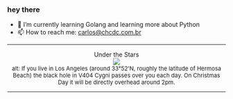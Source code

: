 ### hey there 

- :seedling: I’m currently learning Golang and learning more about Python
- :mailbox: How to reach me: carlos@chcdc.com.br


---


<!-- xkcd -->
<p align="center">Under the Stars</br><img src=https://imgs.xkcd.com/comics/under_the_stars.png></br><font size =2>alt: If you live in Los Angeles (around 33°52'N, roughly the latitude of Hermosa Beach) the black hole in V404 Cygni passes over you each day. On Christmas Day it will be directly overhead around 2pm.</br></font></p></table></p> 


<!-- xkcd -->
---
